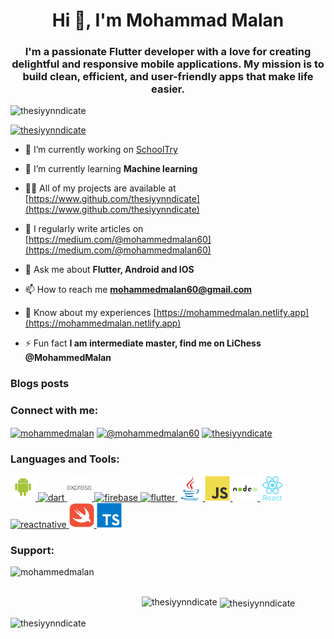 <h1 align="center">Hi 👋, I'm Mohammad Malan</h1>
<h3 align="center">I'm a passionate Flutter developer with a love for creating delightful and responsive mobile applications. My mission is to build clean, efficient, and user-friendly apps that make life easier.</h3>

<p align="left"> <img src="https://komarev.com/ghpvc/?username=thesiyynndicate&label=Profile%20views&color=0e75b6&style=flat" alt="thesiyynndicate" /> </p>

<p align="left"> <a href="https://github.com/ryo-ma/github-profile-trophy"><img src="https://github-profile-trophy.vercel.app/?username=thesiyynndicate" alt="thesiyynndicate" /></a> </p>

- 🔭 I’m currently working on [SchoolTry](https://play.google.com/store/apps/details?id=com.softuvosol.schooltry&hl=en&gl=US)

- 🌱 I’m currently learning **Machine learning**

- 👨‍💻 All of my projects are available at [https://www.github.com/thesiyynndicate](https://www.github.com/thesiyynndicate)

- 📝 I regularly write articles on [https://medium.com/@mohammedmalan60](https://medium.com/@mohammedmalan60)

- 💬 Ask me about **Flutter, Android and IOS**

- 📫 How to reach me **mohammedmalan60@gmail.com**

- 📄 Know about my experiences [https://mohammedmalan.netlify.app](https://mohammedmalan.netlify.app)

- ⚡ Fun fact **I am intermediate master, find me on LiChess @MohammedMalan**

### Blogs posts
<!-- BLOG-POST-LIST:START -->
<!-- BLOG-POST-LIST:END -->

<h3 align="left">Connect with me:</h3>
<p align="left">
<a href="https://linkedin.com/in/mohammedmalan" target="blank"><img align="center" src="https://raw.githubusercontent.com/rahuldkjain/github-profile-readme-generator/master/src/images/icons/Social/linked-in-alt.svg" alt="mohammedmalan" height="30" width="40" /></a>
<a href="https://medium.com/@mohammedmalan60" target="blank"><img align="center" src="https://raw.githubusercontent.com/rahuldkjain/github-profile-readme-generator/master/src/images/icons/Social/medium.svg" alt="@mohammedmalan60" height="30" width="40" /></a>
<a href="https://www.leetcode.com/thesiyyndicate" target="blank"><img align="center" src="https://raw.githubusercontent.com/rahuldkjain/github-profile-readme-generator/master/src/images/icons/Social/leet-code.svg" alt="thesiyyndicate" height="30" width="40" /></a>
</p>

<h3 align="left">Languages and Tools:</h3>
<p align="left"> <a href="https://developer.android.com" target="_blank" rel="noreferrer"> <img src="https://raw.githubusercontent.com/devicons/devicon/master/icons/android/android-original-wordmark.svg" alt="android" width="40" height="40"/> </a> <a href="https://dart.dev" target="_blank" rel="noreferrer"> <img src="https://www.vectorlogo.zone/logos/dartlang/dartlang-icon.svg" alt="dart" width="40" height="40"/> </a> <a href="https://expressjs.com" target="_blank" rel="noreferrer"> <img src="https://raw.githubusercontent.com/devicons/devicon/master/icons/express/express-original-wordmark.svg" alt="express" width="40" height="40"/> </a> <a href="https://firebase.google.com/" target="_blank" rel="noreferrer"> <img src="https://www.vectorlogo.zone/logos/firebase/firebase-icon.svg" alt="firebase" width="40" height="40"/> </a> <a href="https://flutter.dev" target="_blank" rel="noreferrer"> <img src="https://www.vectorlogo.zone/logos/flutterio/flutterio-icon.svg" alt="flutter" width="40" height="40"/> </a> <a href="https://www.java.com" target="_blank" rel="noreferrer"> <img src="https://raw.githubusercontent.com/devicons/devicon/master/icons/java/java-original.svg" alt="java" width="40" height="40"/> </a> <a href="https://developer.mozilla.org/en-US/docs/Web/JavaScript" target="_blank" rel="noreferrer"> <img src="https://raw.githubusercontent.com/devicons/devicon/master/icons/javascript/javascript-original.svg" alt="javascript" width="40" height="40"/> </a> <a href="https://nodejs.org" target="_blank" rel="noreferrer"> <img src="https://raw.githubusercontent.com/devicons/devicon/master/icons/nodejs/nodejs-original-wordmark.svg" alt="nodejs" width="40" height="40"/> </a> <a href="https://reactjs.org/" target="_blank" rel="noreferrer"> <img src="https://raw.githubusercontent.com/devicons/devicon/master/icons/react/react-original-wordmark.svg" alt="react" width="40" height="40"/> </a> <a href="https://reactnative.dev/" target="_blank" rel="noreferrer"> <img src="https://reactnative.dev/img/header_logo.svg" alt="reactnative" width="40" height="40"/> </a> <a href="https://developer.apple.com/swift/" target="_blank" rel="noreferrer"> <img src="https://raw.githubusercontent.com/devicons/devicon/master/icons/swift/swift-original.svg" alt="swift" width="40" height="40"/> </a> <a href="https://www.typescriptlang.org/" target="_blank" rel="noreferrer"> <img src="https://raw.githubusercontent.com/devicons/devicon/master/icons/typescript/typescript-original.svg" alt="typescript" width="40" height="40"/> </a> </p>

<h3 align="left">Support:</h3>
<p><a href="https://www.buymeacoffee.com/mohammedmalan"> <img align="left" src="https://cdn.buymeacoffee.com/buttons/v2/default-yellow.png" height="50" width="210" alt="mohammedmalan" /></a></p><br><br>

<p><img align="left" src="https://github-readme-stats.vercel.app/api/top-langs?username=thesiyynndicate&show_icons=true&locale=en&layout=compact" alt="thesiyynndicate" /></p>

<p>&nbsp;<img align="center" src="https://github-readme-stats.vercel.app/api?username=thesiyynndicate&show_icons=true&locale=en" alt="thesiyynndicate" /></p>

<p><img align="center" src="https://github-readme-streak-stats.herokuapp.com/?user=thesiyynndicate&" alt="thesiyynndicate" /></p>
